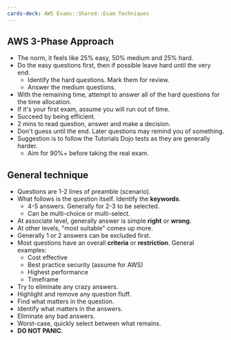 ```yaml
---
cards-deck: AWS Exams::Shared::Exam Techniques
---
```

## AWS 3-Phase Approach

- The norm, it feels like 25% easy, 50% medium and 25% hard.
- Do the easy questions first, then if possible leave hard until the very end. 
	- Identify the hard questions. Mark them for review.
	- Answer the medium questions.
- With the remaining time, attempt to answer all of the hard questions for the time allocation.
- If it's your first exam, assume you will run out of time.
- Succeed by being efficient.
- 2 mins to read question, answer and make a decision.
- Don't guess until the end. Later questions may remind you of something.
- Suggestion is to follow the Tutorials Dojo tests as they are generally harder.
	- Aim for 90%+ before taking the real exam.

## General technique

- Questions are 1-2 lines of preamble (scenario).
- What follows is the question itself. Identify the **keywords**.
	- 4-5 answers. Generally for 2-3 to be selected.
	- Can be multi-choice or multi-select.
- At associate level, generally answer is simple **right** or **wrong**.
- At other levels, "most suitable" comes up more.
- Generally 1 or 2 answers can be excluded first.
- Most questions have an overall **criteria** or **restriction**. General examples:
	- Cost effective
	- Best practice security (assume for AWS)
	- Highest performance
	- Timeframe
- Try to eliminate any crazy answers.
- Highlight and remove any question fluff.
- Find what matters in the question.
- Identify what matters in the answers.
- Eliminate any bad answers.
- Worst-case, quickly select between what remains.
- **DO NOT PANIC**.

